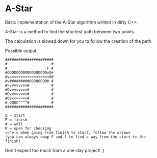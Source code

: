 A-Star
======

Basic implementation of the A-Star algorithm written in dirty C++.

A-Star is a method to find the shortest path between two points.

The calculation is slowed down for you to follow the creation of the path.

Possible output:

    ######################
    #                    #
    #                  F #
    #OOOOOOOOOOOOOOOOOOvO#
    #v<<<<<<<<<<<<<<<<<<O#
    #v#########OOOOOOOOO #
    #>vvvvvvvv#          #
    #Ovvvvvvvv#          #
    #Ovvvvvvvv#          #
    #OS<<<<<<<#          #
    # OOOO^^^^#          #
    ######################

    S = start
    F = finish
    # = wall
    O = open for checking
    <>^v = when going from finish to start, follow the arrows
    (you can always swap F and S to find a way from the start to the finish)

Don't expect too much from a one-day project! ;)

